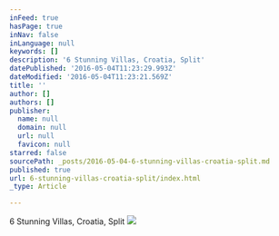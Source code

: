 ```yaml
---
inFeed: true
hasPage: true
inNav: false
inLanguage: null
keywords: []
description: '6 Stunning Villas, Croatia, Split'
datePublished: '2016-05-04T11:23:29.993Z'
dateModified: '2016-05-04T11:23:21.569Z'
title: ''
author: []
authors: []
publisher:
  name: null
  domain: null
  url: null
  favicon: null
starred: false
sourcePath: _posts/2016-05-04-6-stunning-villas-croatia-split.md
published: true
url: 6-stunning-villas-croatia-split/index.html
_type: Article

---
```

6 Stunning Villas, Croatia, Split
![](https://the-grid-user-content.s3-us-west-2.amazonaws.com/bc08af24-c5e9-4b61-8ed7-3c95606d1f6d.png)